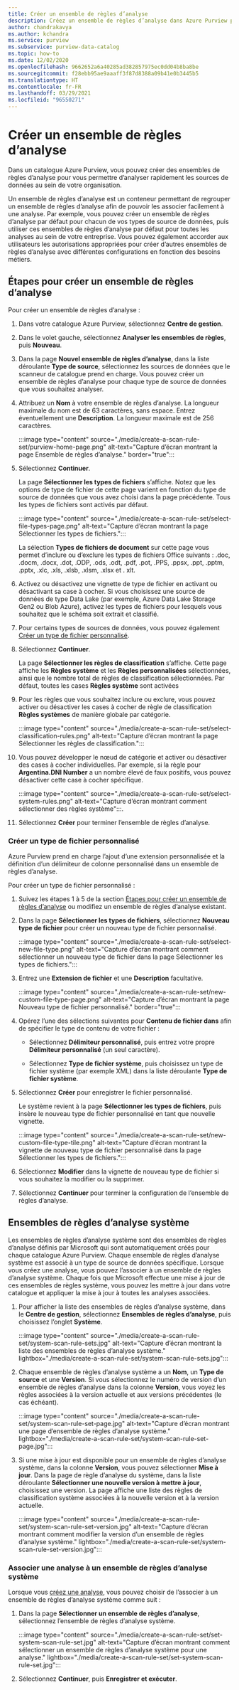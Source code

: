 ```yaml
---
title: Créer un ensemble de règles d’analyse
description: Créez un ensemble de règles d’analyse dans Azure Purview pour analyser rapidement les sources de données au sein de votre organisation.
author: chandrakavya
ms.author: kchandra
ms.service: purview
ms.subservice: purview-data-catalog
ms.topic: how-to
ms.date: 12/02/2020
ms.openlocfilehash: 9662652a6a40285ad382857975ec0dd04b8ba8be
ms.sourcegitcommit: f28ebb95ae9aaaff3f87d8388a09b41e0b3445b5
ms.translationtype: HT
ms.contentlocale: fr-FR
ms.lasthandoff: 03/29/2021
ms.locfileid: "96550271"
---
```

# <a name="create-a-scan-rule-set"></a>Créer un ensemble de règles d’analyse

Dans un catalogue Azure Purview, vous pouvez créer des ensembles de règles d’analyse pour vous permettre d’analyser rapidement les sources de données au sein de votre organisation.

Un ensemble de règles d’analyse est un conteneur permettant de regrouper un ensemble de règles d’analyse afin de pouvoir les associer facilement à une analyse. Par exemple, vous pouvez créer un ensemble de règles d’analyse par défaut pour chacun de vos types de source de données, puis utiliser ces ensembles de règles d’analyse par défaut pour toutes les analyses au sein de votre entreprise. Vous pouvez également accorder aux utilisateurs les autorisations appropriées pour créer d’autres ensembles de règles d’analyse avec différentes configurations en fonction des besoins métiers.

## <a name="steps-to-create-a-scan-rule-set"></a>Étapes pour créer un ensemble de règles d’analyse

Pour créer un ensemble de règles d’analyse :

1. Dans votre catalogue Azure Purview, sélectionnez **Centre de gestion**.

1. Dans le volet gauche, sélectionnez **Analyser les ensembles de règles**, puis **Nouveau**.

1. Dans la page **Nouvel ensemble de règles d’analyse**, dans la liste déroulante **Type de source**, sélectionnez les sources de données que le scanneur de catalogue prend en charge. Vous pouvez créer un ensemble de règles d’analyse pour chaque type de source de données que vous souhaitez analyser.

1. Attribuez un **Nom** à votre ensemble de règles d’analyse. La longueur maximale du nom est de 63 caractères, sans espace. Entrez éventuellement une **Description**. La longueur maximale est de 256 caractères.

   :::image type="content" source="./media/create-a-scan-rule-set/purview-home-page.png" alt-text="Capture d’écran montrant la page Ensemble de règles d’analyse." border="true":::

1. Sélectionnez **Continuer**.

   La page **Sélectionner les types de fichiers** s’affiche. Notez que les options de type de fichier de cette page varient en fonction du type de source de données que vous avez choisi dans la page précédente. Tous les types de fichiers sont activés par défaut.

      :::image type="content" source="./media/create-a-scan-rule-set/select-file-types-page.png" alt-text="Capture d’écran montrant la page Sélectionner les types de fichiers.":::

   La sélection **Types de fichiers de document** sur cette page vous permet d’inclure ou d’exclure les types de fichiers Office suivants : .doc, .docm, .docx, .dot, .ODP, .ods, .odt, .pdf, .pot, .PPS, .ppsx, .ppt, .pptm, .pptx, .xlc, .xls, .xlsb, .xlsm, .xlsx et . xlt.

1. Activez ou désactivez une vignette de type de fichier en activant ou désactivant sa case à cocher. Si vous choisissez une source de données de type Data Lake (par exemple, Azure Data Lake Storage Gen2 ou Blob Azure), activez les types de fichiers pour lesquels vous souhaitez que le schéma soit extrait et classifié.

1. Pour certains types de sources de données, vous pouvez également [Créer un type de fichier personnalisé](#create-a-custom-file-type).

1. Sélectionnez **Continuer**.

   La page **Sélectionner les règles de classification** s’affiche. Cette page affiche les **Règles système** et les **Règles personnalisées** sélectionnées, ainsi que le nombre total de règles de classification sélectionnées. Par défaut, toutes les cases **Règles système** sont activées

1. Pour les règles que vous souhaitez inclure ou exclure, vous pouvez activer ou désactiver les cases à cocher de règle de classification **Règles systèmes** de manière globale par catégorie.

   :::image type="content" source="./media/create-a-scan-rule-set/select-classification-rules.png" alt-text="Capture d’écran montrant la page Sélectionner les règles de classification.":::

1. Vous pouvez développer le nœud de catégorie et activer ou désactiver des cases à cocher individuelles. Par exemple, si la règle pour **Argentina.DNI Number** a un nombre élevé de faux positifs, vous pouvez désactiver cette case à cocher spécifique.

   :::image type="content" source="./media/create-a-scan-rule-set/select-system-rules.png" alt-text="Capture d’écran montrant comment sélectionner des règles système":::.

1. Sélectionnez **Créer** pour terminer l’ensemble de règles d’analyse.

### <a name="create-a-custom-file-type"></a>Créer un type de fichier personnalisé

Azure Purview prend en charge l’ajout d’une extension personnalisée et la définition d’un délimiteur de colonne personnalisé dans un ensemble de règles d’analyse.

Pour créer un type de fichier personnalisé :

1. Suivez les étapes 1 à 5 de la section [Étapes pour créer un ensemble de règles d’analyse](#steps-to-create-a-scan-rule-set) ou modifiez un ensemble de règles d’analyse existant.

1. Dans la page **Sélectionner les types de fichiers**, sélectionnez **Nouveau type de fichier** pour créer un nouveau type de fichier personnalisé.

   :::image type="content" source="./media/create-a-scan-rule-set/select-new-file-type.png" alt-text="Capture d’écran montrant comment sélectionner un nouveau type de fichier dans la page Sélectionner les types de fichiers.":::

1. Entrez une **Extension de fichier** et une **Description** facultative.

   :::image type="content" source="./media/create-a-scan-rule-set/new-custom-file-type-page.png" alt-text="Capture d’écran montrant la page Nouveau type de fichier personnalisé." border="true":::

1. Opérez l’une des sélections suivantes pour **Contenu de fichier dans** afin de spécifier le type de contenu de votre fichier :

   - Sélectionnez **Délimiteur personnalisé**, puis entrez votre propre **Délimiteur personnalisé** (un seul caractère).

   - Sélectionnez **Type de fichier système**, puis choisissez un type de fichier système (par exemple XML) dans la liste déroulante **Type de fichier système**.

1. Sélectionnez **Créer** pour enregistrer le fichier personnalisé.

   Le système revient à la page **Sélectionner les types de fichiers**, puis insère le nouveau type de fichier personnalisé en tant que nouvelle vignette.

   :::image type="content" source="./media/create-a-scan-rule-set/new-custom-file-type-tile.png" alt-text="Capture d’écran montrant la vignette de nouveau type de fichier personnalisé dans la page Sélectionner les types de fichiers.":::

1. Sélectionnez **Modifier** dans la vignette de nouveau type de fichier si vous souhaitez la modifier ou la supprimer.

1. Sélectionnez **Continuer** pour terminer la configuration de l’ensemble de règles d’analyse.

## <a name="system-scan-rule-sets"></a>Ensembles de règles d’analyse système

Les ensembles de règles d’analyse système sont des ensembles de règles d’analyse définis par Microsoft qui sont automatiquement créés pour chaque catalogue Azure Purview. Chaque ensemble de règles d’analyse système est associé à un type de source de données spécifique. Lorsque vous créez une analyse, vous pouvez l’associer à un ensemble de règles d’analyse système. Chaque fois que Microsoft effectue une mise à jour de ces ensembles de règles système, vous pouvez les mettre à jour dans votre catalogue et appliquer la mise à jour à toutes les analyses associées.

1. Pour afficher la liste des ensembles de règles d’analyse système, dans le **Centre de gestion**, sélectionnez **Ensembles de règles d’analyse**, puis choisissez l’onglet **Système**.

   :::image type="content" source="./media/create-a-scan-rule-set/system-scan-rule-sets.jpg" alt-text="Capture d’écran montrant la liste des ensembles de règles d’analyse système." lightbox="./media/create-a-scan-rule-set/system-scan-rule-sets.jpg":::

1. Chaque ensemble de règles d’analyse système a un **Nom**, un **Type de source** et une **Version**. Si vous sélectionnez le numéro de version d’un ensemble de règles d’analyse dans la colonne **Version**, vous voyez les règles associées à la version actuelle et aux versions précédentes (le cas échéant).

   :::image type="content" source="./media/create-a-scan-rule-set/system-scan-rule-set-page.jpg" alt-text="Capture d’écran montrant une page d’ensemble de règles d’analyse système." lightbox="./media/create-a-scan-rule-set/system-scan-rule-set-page.jpg":::

1. Si une mise à jour est disponible pour un ensemble de règles d’analyse système, dans la colonne **Version**, vous pouvez sélectionner **Mise à jour**. Dans la page de règle d’analyse du système, dans la liste déroulante **Sélectionner une nouvelle version à mettre à jour**, choisissez une version. La page affiche une liste des règles de classification système associées à la nouvelle version et à la version actuelle.

   :::image type="content" source="./media/create-a-scan-rule-set/system-scan-rule-set-version.jpg" alt-text="Capture d’écran montrant comment modifier la version d’un ensemble de règles d’analyse système." lightbox="./media/create-a-scan-rule-set/system-scan-rule-set-version.jpg":::

### <a name="associate-a-scan-with-a-system-scan-rule-set"></a>Associer une analyse à un ensemble de règles d’analyse système

Lorsque vous [créez une analyse](tutorial-scan-data.md#scan-data-into-the-catalog), vous pouvez choisir de l’associer à un ensemble de règles d’analyse système comme suit :

1. Dans la page **Sélectionner un ensemble de règles d’analyse**, sélectionnez l’ensemble de règles d’analyse système.

   :::image type="content" source="./media/create-a-scan-rule-set/set-system-scan-rule-set.jpg" alt-text="Capture d’écran montrant comment sélectionner un ensemble de règles d’analyse système pour une analyse." lightbox="./media/create-a-scan-rule-set/set-system-scan-rule-set.jpg":::

1. Sélectionnez **Continuer**, puis **Enregistrer et exécuter**.
